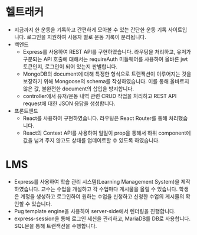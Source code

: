 # 헬트래커
- 지금까지 한 운동을 기록하고 간편하게 모아볼 수 있는 간단한 운동 기록 사이트입니다. 로그인을 지원하여 사용자 별로 운동 기록이 분리됩니다.
- 백엔드
	- Express를 사용하여 REST API를 구현하였습니다. 라우팅을 처리하고, 유저가 구분되는 API 호출에 대해서는 requireAuth 미들웨어를 사용하여 올바른 jwt 토큰인지, 로그인이 되어 있는지 판별합니다.
	- MongoDB의 document에 대해 특정한 형식으로 트랜잭션이 이루어지는 것을 보장하기 위해 Mongoose의 schema를 작성하였습니다. 이를 통해 올바르지 않은 값, 불완전한 document의 삽입을 방지합니다.
	- controller에서 유저/운동 내역 관련 CRUD 작업을 처리하고 REST API request에 대한 JSON 응답을 생성합니다.
- 프론트엔드
	- React를 사용하여 구현하였습니다. 라우팅은 React Router를 통해 처리했습니다.
	- React의 Context API를 사용하여 일일이 prop을 통해서 하위 component에 값을 넘겨 주지 않고도 상태를 업데이트할 수 있도록 하였습니다.

# LMS
- Express를 사용하여 학습 관리 시스템(Learning Management System)을 제작하였습니다. 교수는 수업을 개설하고 각 수업마다 게시물을 올릴 수 있습니다. 학생은 계정을 생성하고 로그인하여 원하는 수업을 신청하고 신청한 수업의 게시물의 확인할 수 있습니다.
- Pug template engine을 사용하여 server-side에서 렌더링을 진행합니다.
- express-session을 통해 로그인 세션을 관리하고, MariaDB를 DB로 사용합니다. SQL문을 통해 트랜잭션을 수행합니다.